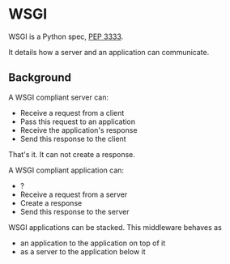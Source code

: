 # WSGI

WSGI is a Python spec, [PEP 3333](https://www.python.org/dev/peps/pep-3333).

It details how a server and an application can communicate.

## Background

A WSGI compliant server can:

  * Receive a request from a client
  * Pass this request to an application
  * Receive the application's response
  * Send this response to the client

That's it. It can not create a response.

A WSGI compliant application can:

  * ?
  * Receive a request from a server
  * Create a response
  * Send this response to the server

WSGI applications can be stacked. This middleware behaves as

  * an application to the application on top of it
  * as a server to the application below it
